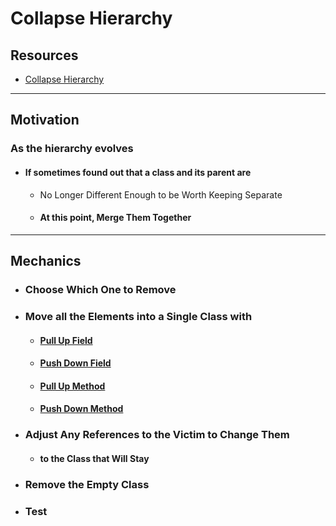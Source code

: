 # Collapse Hierarchy

## Resources

- [Collapse Hierarchy](https://memberservices.informit.com/my_account/webedition/9780135425664/html/collapsehierarchy.html)


---
## Motivation

### As the hierarchy evolves
- #### If sometimes found out that a class and its parent are 
  - No Longer Different Enough to be Worth Keeping Separate
  - #### At this point, Merge Them Together


---
## Mechanics

- ### Choose Which One to Remove

- ### Move all the Elements into a Single Class with
  - #### [Pull Up Field](https://memberservices.informit.com/my_account/webedition/9780135425664/html/pullupfield.html)
  - #### [Push Down Field](https://memberservices.informit.com/my_account/webedition/9780135425664/html/pushdownfield.html)
  - #### [Pull Up Method](https://memberservices.informit.com/my_account/webedition/9780135425664/html/pullupmethod.html)
  - #### [Push Down Method](https://memberservices.informit.com/my_account/webedition/9780135425664/html/pushdownmethod.html)

- ### Adjust Any References to the Victim to Change Them 
  - #### to the Class that Will Stay

- ### Remove the Empty Class

- ### Test